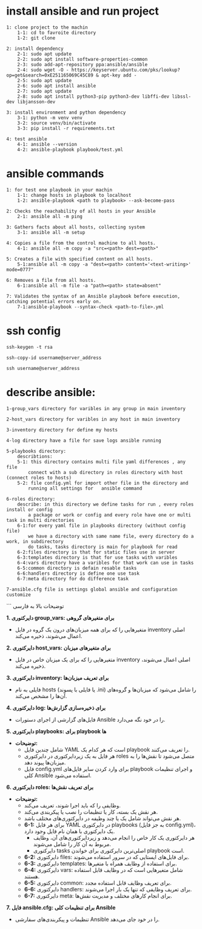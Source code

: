 # install ansible and run project
```
1: clone project to the machin
    1-1: cd to favroite directory
    1-2: git clone 

2: install dependency
    2-1: sudo apt update
    2-2: sudo apt install software-properties-common
    2-3: sudo add-apt-repository ppa:ansible/ansible
    2-4: sudo wget -O - https://keyserver.ubuntu.com/pks/lookup?op=get&search=0xE251165069C45C89 & apt-key add -
    2-5: sudo apt update
    2-6: sudo apt install ansible
    2-7: sudo apt update
    2-8: sudo apt install python3-pip python3-dev libffi-dev libssl-dev libjansson-dev

3: install environment and python dependency
    3-1: python -m venv venv
    3-2: source venv/bin/activate
    3-3: pip install -r requirements.txt
   
4: test ansible
    4-1: ansible --version
    4-2: ansible-playbook playbook/test.yml
```

# ansible commands

```
1: for test one playbook in your machin
    1-1: change hosts in playbook to localhost
    1-2: ansible-playbook <path to playbook> --ask-become-pass

2: Checks the reachability of all hosts in your Ansible
    2-1: ansible all -m ping 

3: Gathers facts about all hosts, collecting system
    3-1: ansible all -m setup

4: Copies a file from the control machine to all hosts.
    4-1: ansible all -m copy -a "src=<path> dest=<path>"

5: Creates a file with specified content on all hosts.
    5-1:ansible all -m copy -a "dest=<path> content='<text-writing>' mode=0777"

6: Removes a file from all hosts.
    6-1:ansible all -m file -a "path=<path> state=absent"

7: Validates the syntax of an Ansible playbook before execution, catching potential errors early on.
    7-1:ansible-playbook --syntax-check <path-to-file>.yml
```

# ssh config
```
ssh-keygen -t rsa

ssh-copy-id username@server_address

ssh username@server_address
```


# describe ansible:
```
1-group_vars directory for varibles in any group in main inventory

2-host_vars directory for varibles in any host in main inventory

3-inventory directory for define my hosts

4-log directory have a file for save logs ansible running

5-playbooks directory:
    describtions: 
    5-1: this directory contains multi file yaml differences , any file 
        connect with a sub directory in roles directory with host (connect roles to hosts) 
    5-2: file config.yml for import other file in the directory and 
        running all settings for   ansible command

6-roles directory:
    describe: in this directory we define tasks for run , every roles install or config
        a package or work or config and every role have one or multi task in multi directories
    6-1:for every yaml file in playbooks directory (without config file)
        we have a directory with same name file, every directory do a work, in subdirectory 
        do tasks, tasks directory is main for playbook for read 
    6-2:files directory is that for static files use in server
    6-3:templates directory is that for use tasks with varibles
    6-4:vars directory have a varibles for that work can use in tasks
    6-5:common directory is defain resable tasks
    6-6:handlers directory is define one use task  
    6-7:meta directory for do difference task

7-ansible.cfg file is settings global ansible and configuration customize
```

‍‍‍‍‍‍```
توضیحات بالا به فارسی

**1. دایرکتوری group_vars: برای متغیرهای گروهی**

- متغیرهایی را که برای همه میزبان‌های درون یک گروه در فایل inventory اصلی اعمال می‌شوند، ذخیره می‌کند.

**2. دایرکتوری host_vars: برای متغیرهای میزبان**

- متغیرهایی را که برای یک میزبان خاص در فایل inventory اصلی اعمال می‌شوند، ذخیره می‌کند.

**3. دایرکتوری inventory: برای تعریف میزبان‌ها**

- فایلی به نام hosts (یا فایلی با پسوند .ini) را شامل می‌شود که میزبان‌ها و گروه‌های آن‌ها را مشخص می‌کند.

**4. دایرکتوری log: برای ذخیره‌سازی گزارش‌ها**

- فایل‌های گزارشی از اجرای دستورات Ansible را در خود نگه می‌دارد.

**5. دایرکتوری playbooks: برای playbook ها**

- **توضیحات:**
    - شامل چندین فایل YAML است که هر کدام یک playbook را تعریف می‌کنند.
    - هر فایل به یک زیردایرکتوری در دایرکتوری roles متصل می‌شود تا نقش‌ها را به میزبان‌ها پیوند دهد.
    - فایل config.yml برای وارد کردن سایر فایل‌های playbook و اجرای تنظیمات کلی Ansible استفاده می‌شود.

**6. دایرکتوری roles: برای تعریف نقش‌ها**

- **توضیحات:**
    - وظایفی را که باید اجرا شوند، تعریف می‌کند.
    - هر نقش یک بسته، کار یا تنظیمات را نصب یا پیکربندی می‌کند.
    - هر نقش می‌تواند شامل یک یا چند وظیفه در دایرکتوری‌های مختلف باشد.
    - **6-1:** برای هر فایل YAML در دایرکتوری playbooks (به جز فایل config.yml)، یک دایرکتوری با همان نام فایل وجود دارد.
        - هر دایرکتوری یک کار خاص را انجام می‌دهد و زیردایرکتوری‌های آن، وظایف مربوط به آن کار را شامل می‌شوند.
        - دایرکتوری tasks اصلی‌ترین دایرکتوری برای خواندن playbook است.
    - **6-2:** دایرکتوری files: برای فایل‌های ایستایی که در سرور استفاده می‌شوند.
    - **6-3:** دایرکتوری templates: برای استفاده از وظایف همراه با متغیرها.
    - **6-4:** دایرکتوری vars: شامل متغیرهایی است که در وظایف قابل استفاده هستند.
    - **6-5:** دایرکتوری common: برای تعریف وظایف قابل استفاده مجدد.
    - **6-6:** دایرکتوری handlers: برای تعریف وظایفی که تنها یک بار اجرا می‌شوند.
    - **6-7:** دایرکتوری meta: برای انجام کارهای مختلف و مدیریت نقش‌ها.

**7. فایل ansible.cfg: برای تنظیمات کلی Ansible**

- تنظیمات و پیکربندی‌های سفارشی Ansible را در خود جای می‌دهد.


```